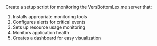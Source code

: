 Create a setup script for monitoring the VersBottomLex.me server that:

1. Installs appropriate monitoring tools
2. Configures alerts for critical events
3. Sets up resource usage monitoring
4. Monitors application health
5. Creates a dashboard for easy visualization
